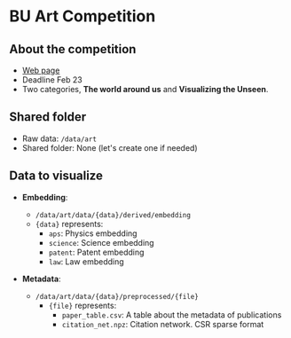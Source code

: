 # BU Art Competition

## About the competition 

- [Web page](https://www.binghamton.edu/research/division-offices/research-advancement/art-of-science/index.html)
- Deadline Feb 23
- Two categories, **The world around us** and **Visualizing the Unseen**.

## Shared folder
- Raw data: `/data/art`
- Shared folder: None (let's create one if needed)

## Data to visualize

- **Embedding**:
  - `/data/art/data/{data}/derived/embedding`
  - `{data}` represents:
    - `aps`: Physics embedding 
    - `science`: Science embedding 
    - `patent`: Patent embedding 
    - `law`: Law embedding 

- **Metadata**:
  - `/data/art/data/{data}/preprocessed/{file}`
    - `{file}` represents:
      - `paper_table.csv`: A table about the metadata of publications
      - `citation_net.npz`: Citation network. CSR sparse format



